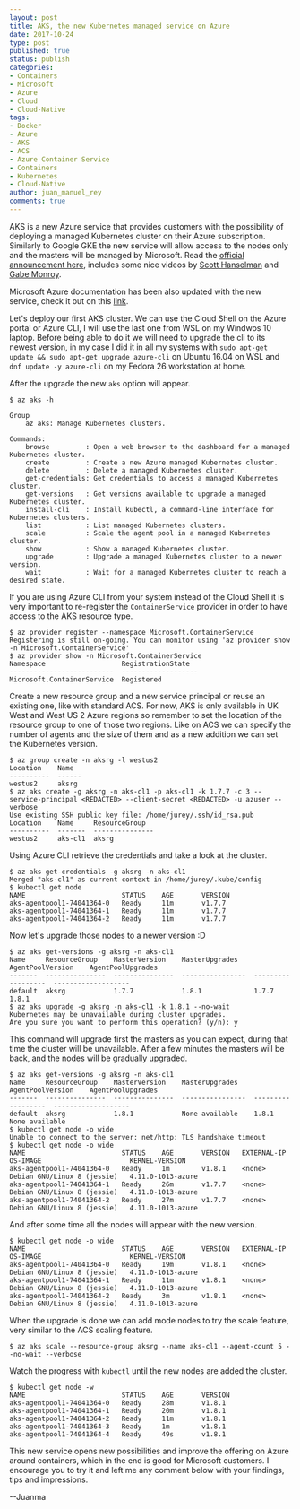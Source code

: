 ```yaml
---
layout: post
title: AKS, the new Kubernetes managed service on Azure
date: 2017-10-24
type: post
published: true
status: publish
categories:
- Containers
- Microsoft
- Azure
- Cloud
- Cloud-Native
tags:
- Docker
- Azure
- AKS
- ACS
- Azure Container Service
- Containers
- Kubernetes
- Cloud-Native
author: juan_manuel_rey
comments: true
---
```


AKS is a new Azure service that provides customers with the possibility of deploying a managed Kubernetes cluster on their Azure subscription. Similarly to Google GKE the new service will allow access to the nodes only and the masters will be managed by Microsoft. Read the [official announcement here](https://azure.microsoft.com/en-us/blog/introducing-azure-container-service-aks-managed-kubernetes-and-azure-container-registry-geo-replication/), includes some nice videos by [Scott Hanselman](https://twitter.com/shanselman) and [Gabe Monroy](https://twitter.com/gabrtv). 

Microsoft Azure documentation has been also updated with the new service, check it out on this [link](https://docs.microsoft.com/en-us/azure/aks/).

Let's deploy our first AKS cluster. We can use the Cloud Shell on the Azure portal or Azure CLI, I will use the last one from WSL on my Windwos 10 laptop. Before being able to do it we will need to upgrade the cli to its newest version, in my case I did it in all my systems with `sudo apt-get update && sudo apt-get upgrade azure-cli` on Ubuntu 16.04 on WSL and `dnf update -y azure-cli` on my Fedora 26 workstation at home.

After the upgrade the new `aks` option will appear. 

```
$ az aks -h

Group
    az aks: Manage Kubernetes clusters.

Commands:
    browse         : Open a web browser to the dashboard for a managed Kubernetes cluster.
    create         : Create a new Azure managed Kubernetes cluster.
    delete         : Delete a managed Kubernetes cluster.
    get-credentials: Get credentials to access a managed Kubernetes cluster.
    get-versions   : Get versions available to upgrade a managed Kubernetes cluster.
    install-cli    : Install kubectl, a command-line interface for Kubernetes clusters.
    list           : List managed Kubernetes clusters.
    scale          : Scale the agent pool in a managed Kubernetes cluster.
    show           : Show a managed Kubernetes cluster.
    upgrade        : Upgrade a managed Kubernetes cluster to a newer version.
    wait           : Wait for a managed Kubernetes cluster to reach a desired state.
```

If you are using Azure CLI from your system instead of the Cloud Shell it is very important to re-register the `ContainerService` provider in order to have access to the AKS resource type. 

```
$ az provider register --namespace Microsoft.ContainerService
Registering is still on-going. You can monitor using 'az provider show -n Microsoft.ContainerService'
$ az provider show -n Microsoft.ContainerService
Namespace                   RegistrationState
--------------------------  -------------------
Microsoft.ContainerService  Registered
```

Create a new resource group and a new service principal or reuse an existing one, like with standard ACS. For now, AKS is only available in UK West and West US 2 Azure regions so remember to set the location of the resource group to one of those two regions. Like on ACS we can specify the number of agents and the size of them and as a new addition we can set the Kubernetes version. 

```
$ az group create -n aksrg -l westus2
Location    Name
----------  ------
westus2     aksrg
$ az aks create -g aksrg -n aks-cl1 -p aks-cl1 -k 1.7.7 -c 3 --service-principal <REDACTED> --client-secret <REDACTED> -u azuser --verbose
Use existing SSH public key file: /home/jurey/.ssh/id_rsa.pub
Location    Name     ResourceGroup
----------  -------  ---------------
westus2     aks-cl1  aksrg
```

Using Azure CLI retrieve the credentials and take a look at the cluster. 

```
$ az aks get-credentials -g aksrg -n aks-cl1
Merged "aks-cl1" as current context in /home/jurey/.kube/config
$ kubectl get node
NAME                        STATUS    AGE       VERSION
aks-agentpool1-74041364-0   Ready     11m       v1.7.7
aks-agentpool1-74041364-1   Ready     11m       v1.7.7
aks-agentpool1-74041364-2   Ready     11m       v1.7.7
```

Now let's upgrade those nodes to a newer version :D

```
$ az aks get-versions -g aksrg -n aks-cl1
Name     ResourceGroup    MasterVersion    MasterUpgrades    AgentPoolVersion    AgentPoolUpgrades
-------  ---------------  ---------------  ----------------  ------------------  -------------------
default  aksrg            1.7.7            1.8.1             1.7.7               1.8.1
$ az aks upgrade -g aksrg -n aks-cl1 -k 1.8.1 --no-wait
Kubernetes may be unavailable during cluster upgrades.
Are you sure you want to perform this operation? (y/n): y
```

This command will upgrade first the masters as you can expect, during that time the cluster will be unavailable. After a few minutes the masters will be back, and the nodes will be gradually upgraded.

```
$ az aks get-versions -g aksrg -n aks-cl1
Name     ResourceGroup    MasterVersion    MasterUpgrades    AgentPoolVersion    AgentPoolUpgrades
-------  ---------------  ---------------  ----------------  ------------------  -------------------
default  aksrg            1.8.1            None available    1.8.1               None available
$ kubectl get node -o wide
Unable to connect to the server: net/http: TLS handshake timeout
$ kubectl get node -o wide
NAME                        STATUS    AGE       VERSION   EXTERNAL-IP   OS-IMAGE                      KERNEL-VERSION
aks-agentpool1-74041364-0   Ready     1m        v1.8.1    <none>        Debian GNU/Linux 8 (jessie)   4.11.0-1013-azure
aks-agentpool1-74041364-1   Ready     26m       v1.7.7    <none>        Debian GNU/Linux 8 (jessie)   4.11.0-1013-azure
aks-agentpool1-74041364-2   Ready     27m       v1.7.7    <none>        Debian GNU/Linux 8 (jessie)   4.11.0-1013-azure
```

And after some time all the nodes will appear with the new version. 

```
$ kubectl get node -o wide
NAME                        STATUS    AGE       VERSION   EXTERNAL-IP   OS-IMAGE                      KERNEL-VERSION
aks-agentpool1-74041364-0   Ready     19m       v1.8.1    <none>        Debian GNU/Linux 8 (jessie)   4.11.0-1013-azure
aks-agentpool1-74041364-1   Ready     11m       v1.8.1    <none>        Debian GNU/Linux 8 (jessie)   4.11.0-1013-azure
aks-agentpool1-74041364-2   Ready     3m        v1.8.1    <none>        Debian GNU/Linux 8 (jessie)   4.11.0-1013-azure
```

When the upgrade is done we can add mode nodes to try the scale feature, very similar to the ACS scaling feature. 

```
$ az aks scale --resource-group aksrg --name aks-cl1 --agent-count 5 --no-wait --verbose
```

Watch the progress with `kubectl` until the new nodes are added the cluster.

```
$ kubectl get node -w
NAME                        STATUS    AGE       VERSION
aks-agentpool1-74041364-0   Ready     28m       v1.8.1
aks-agentpool1-74041364-1   Ready     20m       v1.8.1
aks-agentpool1-74041364-2   Ready     11m       v1.8.1
aks-agentpool1-74041364-3   Ready     1m        v1.8.1
aks-agentpool1-74041364-4   Ready     49s       v1.8.1
```

This new service opens new possibilities and improve the offering on Azure around containers, which in the end is good for Microsoft customers. I encourage you to try it and left me any comment below with your findings, tips and impressions.

--Juanma